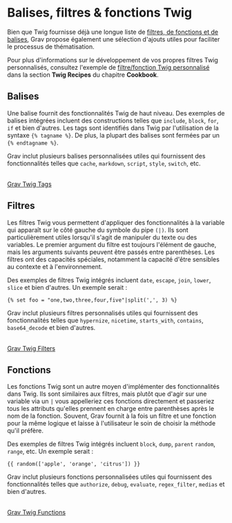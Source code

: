 <h1 class="rem">Balises, filtres & fonctions Twig</h1>

Bien que Twig fournisse déjà une longue liste de [filtres, de fonctions et de balises](https://twig.symfony.com/doc/1.x/#reference), Grav propose également une sélection d'ajouts utiles pour faciliter le processus de thématisation.

<div class="notice info">
Pour plus d'informations sur le développement de vos propres filtres Twig personnalisés, consultez l'exemple de <a href ="../cookbook-recettes-twig#Filtre/fonction Twig personnalisé">filtre/fonction Twig personnalisé</a> dans la section <strong>Twig Recipes</strong> du chapitre <strong>Cookbook</strong>.
</div>

<h2 id="Balises">Balises
<a href="#Balises" class="toc-anchor after"></a></h2>

Une balise fournit des fonctionnalités Twig de haut niveau. Des exemples de balises intégrées incluent des constructions telles que `include`, `block`, `for`, `if` et bien d'autres. Les tags sont identifiés dans Twig par l'utilisation de la syntaxe `{% tagname %}`. De plus, la plupart des balises sont fermées par un `{% endtagname %}`.

Grav inclut plusieurs balises personnalisées utiles qui fournissent des fonctionnalités telles que `cache`, `markdown`, `script`, `style`, `switch`, etc.

<br>
<a href="../balises-twig" class="button button-primary">Grav Twig Tags<span class="fa fa-arrow-right"></a>

<br>
<h2 id="Filtres">Filtres
<a href="#Filtres" class="toc-anchor after"></a></h2>  

Les filtres Twig vous permettent d'appliquer des fonctionnalités à la variable qui apparaît sur le côté gauche du symbole du pipe `(|)`. Ils sont particulièrement utiles lorsqu'il s'agit de manipuler du texte ou des variables. Le premier argument du filtre est toujours l'élément de gauche, mais les arguments suivants peuvent être passés entre parenthèses. Les filtres ont des capacités spéciales, notamment la capacité d'être sensibles au contexte et à l'environnement.

Des exemples de filtres Twig intégrés incluent `date`, `escape`, `join`, `lower`, `slice` et bien d'autres. Un exemple serait :

    {% set foo = "one,two,three,four,five"|split(',', 3) %}

Grav inclut plusieurs filtres personnalisés utiles qui fournissent des fonctionnalités telles que `hypernize`, `nicetime`, `starts_with`, `contains`, `base64_decode` et bien d'autres.

<br>
<a href="../filtres-twig" class="button button-primary">Grav Twig Filters <span class="fa fa-arrow-right"></a>

<br>
<h2 id="Fonctions">Fonctions
<a href="#Fonctions" class="toc-anchor after"></a></h2>

Les fonctions Twig sont un autre moyen d'implémenter des fonctionnalités dans Twig. Ils sont similaires aux filtres, mais plutôt que d'agir sur une variable via un `|` vous appelleriez ces fonctions directement et passeriez tous les attributs qu'elles prennent en charge entre parenthèses après le nom de la fonction. Souvent, Grav fournit à la fois un filtre et une fonction pour la même logique et laisse à l'utilisateur le soin de choisir la méthode qu'il préfère.

Des exemples de filtres Twig intégrés incluent `block`, `dump`, `parent` `random`, `range`, etc. Un exemple serait :

    {{ random(['apple', 'orange', 'citrus']) }}

Grav inclut plusieurs fonctions personnalisées utiles qui fournissent des fonctionnalités telles que `authorize`, `debug`, `evaluate`, `regex_filter`, `medias` et bien d'autres.

<br>
<a href="../fonctions-twig" class="button button-primary">Grav Twig Functions <span class="fa fa-arrow-right"></a>

<br>


